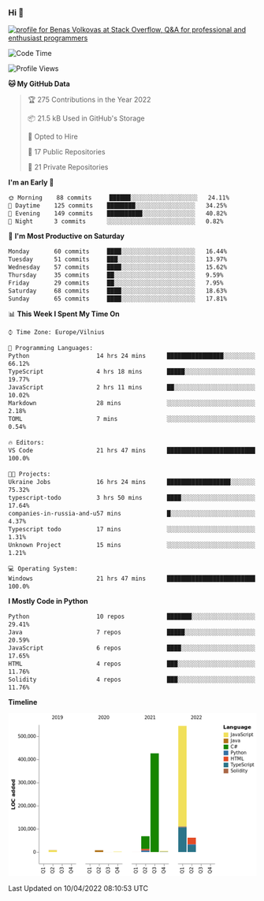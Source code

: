 ### Hi 👋
<a href="https://stackoverflow.com/users/14954249/benas-volkovas"><img src="https://stackoverflow.com/users/flair/14954249.png?theme=dark" width="208" height="58" alt="profile for Benas Volkovas at Stack Overflow, Q&amp;A for professional and enthusiast programmers" title="profile for Benas Volkovas at Stack Overflow, Q&amp;A for professional and enthusiast programmers"></a>

<!--START_SECTION:waka-->
![Code Time](http://img.shields.io/badge/Code%20Time-652%20hrs%2039%20mins-blue)

![Profile Views](http://img.shields.io/badge/Profile%20Views-3-blue)

**🐱 My GitHub Data** 

> 🏆 275 Contributions in the Year 2022
 > 
> 📦 21.5 kB Used in GitHub's Storage 
 > 
> 💼 Opted to Hire
 > 
> 📜 17 Public Repositories 
 > 
> 🔑 21 Private Repositories  
 > 
**I'm an Early 🐤** 

```text
🌞 Morning    88 commits     ██████░░░░░░░░░░░░░░░░░░░   24.11% 
🌆 Daytime    125 commits    ████████░░░░░░░░░░░░░░░░░   34.25% 
🌃 Evening    149 commits    ██████████░░░░░░░░░░░░░░░   40.82% 
🌙 Night      3 commits      ░░░░░░░░░░░░░░░░░░░░░░░░░   0.82%

```
📅 **I'm Most Productive on Saturday** 

```text
Monday       60 commits     ████░░░░░░░░░░░░░░░░░░░░░   16.44% 
Tuesday      51 commits     ███░░░░░░░░░░░░░░░░░░░░░░   13.97% 
Wednesday    57 commits     ████░░░░░░░░░░░░░░░░░░░░░   15.62% 
Thursday     35 commits     ██░░░░░░░░░░░░░░░░░░░░░░░   9.59% 
Friday       29 commits     ██░░░░░░░░░░░░░░░░░░░░░░░   7.95% 
Saturday     68 commits     ████░░░░░░░░░░░░░░░░░░░░░   18.63% 
Sunday       65 commits     ████░░░░░░░░░░░░░░░░░░░░░   17.81%

```


📊 **This Week I Spent My Time On** 

```text
⌚︎ Time Zone: Europe/Vilnius

💬 Programming Languages: 
Python                   14 hrs 24 mins      ████████████████░░░░░░░░░   66.12% 
TypeScript               4 hrs 18 mins       █████░░░░░░░░░░░░░░░░░░░░   19.77% 
JavaScript               2 hrs 11 mins       ██░░░░░░░░░░░░░░░░░░░░░░░   10.02% 
Markdown                 28 mins             ░░░░░░░░░░░░░░░░░░░░░░░░░   2.18% 
TOML                     7 mins              ░░░░░░░░░░░░░░░░░░░░░░░░░   0.54%

🔥 Editors: 
VS Code                  21 hrs 47 mins      █████████████████████████   100.0%

🐱‍💻 Projects: 
Ukraine Jobs             16 hrs 24 mins      ██████████████████░░░░░░░   75.32% 
typescript-todo          3 hrs 50 mins       ████░░░░░░░░░░░░░░░░░░░░░   17.64% 
companies-in-russia-and-u57 mins             █░░░░░░░░░░░░░░░░░░░░░░░░   4.37% 
Typescript todo          17 mins             ░░░░░░░░░░░░░░░░░░░░░░░░░   1.31% 
Unknown Project          15 mins             ░░░░░░░░░░░░░░░░░░░░░░░░░   1.21%

💻 Operating System: 
Windows                  21 hrs 47 mins      █████████████████████████   100.0%

```

**I Mostly Code in Python** 

```text
Python                   10 repos            ███████░░░░░░░░░░░░░░░░░░   29.41% 
Java                     7 repos             █████░░░░░░░░░░░░░░░░░░░░   20.59% 
JavaScript               6 repos             ████░░░░░░░░░░░░░░░░░░░░░   17.65% 
HTML                     4 repos             ███░░░░░░░░░░░░░░░░░░░░░░   11.76% 
Solidity                 4 repos             ███░░░░░░░░░░░░░░░░░░░░░░   11.76%

```


**Timeline**

![Chart not found](https://raw.githubusercontent.com/BenasVolkovas/BenasVolkovas/main/charts/bar_graph.png) 


 Last Updated on 10/04/2022 08:10:53 UTC
<!--END_SECTION:waka-->
